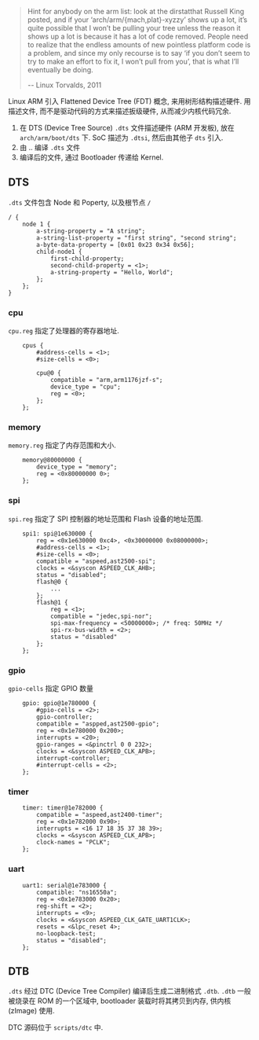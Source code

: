 > Hint for anybody on the arm list: look at the dirstatthat Russell King posted, and if your ‘arch/arm/{mach,plat}-xyzzy’ shows up a lot, it’s quite possible that I won’t be pulling your tree unless the reason it shows up a lot is because it has a lot of code removed. People need to realize that the endless amounts of new pointless platform code is a problem, and since my only recourse is to say ‘if you don’t seem to try to make an effort to fix it, I won’t pull from you’, that is what I’ll eventually be doing.
> 
> 
> -- Linux Torvalds, 2011


Linux ARM 引入 Flattened Device Tree (FDT) 概念, 来用树形结构描述硬件. 用描述文件, 而不是驱动代码的方式来描述扳级硬件, 从而减少内核代码冗余. 

1. 在 DTS (Device Tree Source) `.dts` 文件描述硬件 (ARM 开发板), 放在 `arch/arm/boot/dts` 下. SoC 描述为 `.dtsi`, 然后由其他子 `dts` 引入.
2. 由 .. 编译 `.dts` 文件
3. 编译后的文件, 通过 Bootloader 传递给 Kernel. 

## DTS

`.dts` 文件包含 Node 和 Poperty, 以及根节点 `/`

```dts
/ {
	node 1 {
		a-string-property = "A string";
		a-string-list-property = "first string", "second string";
		a-byte-data-property = [0x01 0x23 0x34 0x56];
		child-node1 {
			first-child-property;
			second-child-property = <1>;
			a-string-property = "Hello, World";
		};
	};
}
```

### cpu

`cpu.reg` 指定了处理器的寄存器地址.

```dts
	cpus {
		#address-cells = <1>;
		#size-cells = <0>;

		cpu@0 {
			compatible = "arm,arm1176jzf-s";
			device_type = "cpu";
			reg = <0>;
		};
	};
```

### memory 

`memory.reg` 指定了内存范围和大小.

```dts
	memory@80000000 {
		device_type = "memory";
		reg = <0x80000000 0>;
	};
```

### spi 

`spi.reg` 指定了 SPI 控制器的地址范围和 Flash 设备的地址范围.

```dst
	spi1: spi@1e630000 {
		reg = <0x1e630000 0xc4>, <0x30000000 0x08000000>;
		#address-cells = <1>;
		#size-cells = <0>;
		compatible = "aspeed,ast2500-spi";
		clocks = <&syscon ASPEED_CLK_AHB>;
		status = "disabled";
		flash@0 {
			...
		};
		flash@1 {
			reg = <1>;
			compatible = "jedec,spi-nor";
			spi-max-frequency = <50000000>; /* freq: 50MHz */
			spi-rx-bus-width = <2>;
			status = "disabled"
		};
	};
```

### gpio

`gpio-cells` 指定 GPIO 数量

```dst
	gpio: gpio@1e780000 {
		#gpio-cells = <2>;
		gpio-controller;
		compatible = "aspped,ast2500-gpio";
		reg = <0x1e780000 0x200>;
		interrupts = <20>;
		gpio-ranges = <&pinctrl 0 0 232>;
		clocks = <&syscon ASPEED_CLK_APB>;
		interrupt-controller;
		#interrupt-cells = <2>;
	};
```

### timer 

```dst
	timer: timer@1e782000 {
		compatible = "aspeed,ast2400-timer";
		reg = <0x1e782000 0x90>;
		interrupts = <16 17 18 35 37 38 39>;
		clocks = <&syscon ASPEED_CLK_APB>;
		clock-names = "PCLK";
	};
```

### uart 

```dst
	uart1: serial@1e783000 {
		compatible: "ns16550a";
		reg = <0x1e783000 0x20>;
		reg-shift = <2>;  
		interrupts = <9>;
		clocks = <&syscon ASPEED_CLK_GATE_UART1CLK>;
		resets = <&lpc_reset 4>;
		no-loopback-test;
		status = "disabled";
	};
```

## DTB 

`.dts` 经过 DTC (Device Tree Compiler) 编译后生成二进制格式 `.dtb`. `.dtb` 一般被烧录在 ROM 的一个区域中, bootloader 装载时将其拷贝到内存, 供内核 (zImage) 使用.

DTC 源码位于 `scripts/dtc` 中. 